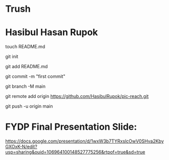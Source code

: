 # Trush

# Hasibul Hasan Rupok


touch README.md

git init

git add README.md

git commit -m "first commit"

git branch -M main

git remote add origin https://github.com/HasibulRupok/pic-reach.git

git push -u origin main




# FYDP Final Presentation Slide:
https://docs.google.com/presentation/d/1wxW3b7TYRxslcOwV0SHva2KbyGXOxK-N/edit?usp=sharing&ouid=106964100148527775256&rtpof=true&sd=true
